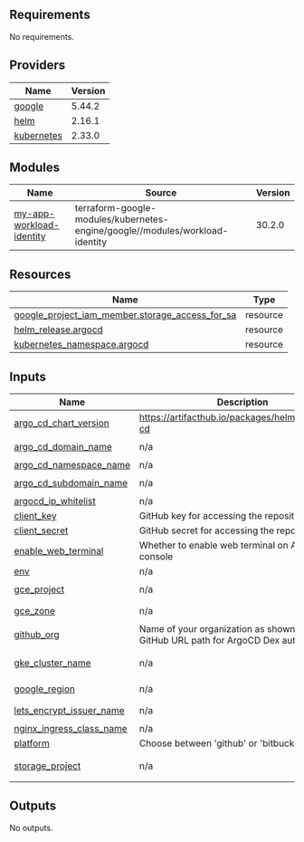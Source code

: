 <!-- BEGIN_TF_DOCS -->
## Requirements

No requirements.

## Providers

| Name | Version |
|------|---------|
| <a name="provider_google"></a> [google](#provider\_google) | 5.44.2 |
| <a name="provider_helm"></a> [helm](#provider\_helm) | 2.16.1 |
| <a name="provider_kubernetes"></a> [kubernetes](#provider\_kubernetes) | 2.33.0 |

## Modules

| Name | Source | Version |
|------|--------|---------|
| <a name="module_my-app-workload-identity"></a> [my-app-workload-identity](#module\_my-app-workload-identity) | terraform-google-modules/kubernetes-engine/google//modules/workload-identity | 30.2.0 |

## Resources

| Name | Type |
|------|------|
| [google_project_iam_member.storage_access_for_sa](https://registry.terraform.io/providers/hashicorp/google/latest/docs/resources/project_iam_member) | resource |
| [helm_release.argocd](https://registry.terraform.io/providers/hashicorp/helm/latest/docs/resources/release) | resource |
| [kubernetes_namespace.argocd](https://registry.terraform.io/providers/hashicorp/kubernetes/latest/docs/resources/namespace) | resource |

## Inputs

| Name | Description | Type | Default | Required |
|------|-------------|------|---------|:--------:|
| <a name="input_argo_cd_chart_version"></a> [argo\_cd\_chart\_version](#input\_argo\_cd\_chart\_version) | https://artifacthub.io/packages/helm/argo/argo-cd | `string` | `"7.6.12"` | no |
| <a name="input_argo_cd_domain_name"></a> [argo\_cd\_domain\_name](#input\_argo\_cd\_domain\_name) | n/a | `string` | `"<your-domain.com>"` | no |
| <a name="input_argo_cd_namespace_name"></a> [argo\_cd\_namespace\_name](#input\_argo\_cd\_namespace\_name) | n/a | `string` | `"argocd"` | no |
| <a name="input_argo_cd_subdomain_name"></a> [argo\_cd\_subdomain\_name](#input\_argo\_cd\_subdomain\_name) | n/a | `string` | `"<your-subdomain>"` | no |
| <a name="input_argocd_ip_whitelist"></a> [argocd\_ip\_whitelist](#input\_argocd\_ip\_whitelist) | n/a | `string` | `"0.0.0.0/0"` | no |
| <a name="input_client_key"></a> [client\_key](#input\_client\_key) | GitHub key for accessing the repository | `string` | `null` | no |
| <a name="input_client_secret"></a> [client\_secret](#input\_client\_secret) | GitHub secret for accessing the repository | `string` | `null` | no |
| <a name="input_enable_web_terminal"></a> [enable\_web\_terminal](#input\_enable\_web\_terminal) | Whether to enable web terminal on ArgoCD console | `bool` | `false` | no |
| <a name="input_env"></a> [env](#input\_env) | n/a | `string` | `"dev"` | no |
| <a name="input_gce_project"></a> [gce\_project](#input\_gce\_project) | n/a | `string` | `"<your-project>"` | no |
| <a name="input_gce_zone"></a> [gce\_zone](#input\_gce\_zone) | n/a | `string` | `"<your-zone>"` | no |
| <a name="input_github_org"></a> [github\_org](#input\_github\_org) | Name of your organization as shown in the GitHub URL path for ArgoCD Dex authentication. | `string` | `""` | no |
| <a name="input_gke_cluster_name"></a> [gke\_cluster\_name](#input\_gke\_cluster\_name) | n/a | `string` | `"<your-cluster-name>"` | no |
| <a name="input_google_region"></a> [google\_region](#input\_google\_region) | n/a | `string` | `"<your-region>"` | no |
| <a name="input_lets_encrypt_issuer_name"></a> [lets\_encrypt\_issuer\_name](#input\_lets\_encrypt\_issuer\_name) | n/a | `string` | `"<your-issuer>"` | no |
| <a name="input_nginx_ingress_class_name"></a> [nginx\_ingress\_class\_name](#input\_nginx\_ingress\_class\_name) | n/a | `string` | `"nginx"` | no |
| <a name="input_platform"></a> [platform](#input\_platform) | Choose between 'github' or 'bitbucket-cloud' | `string` | n/a | yes |
| <a name="input_storage_project"></a> [storage\_project](#input\_storage\_project) | n/a | `string` | `"<your-storage-project>"` | no |

## Outputs

No outputs.
<!-- END_TF_DOCS -->